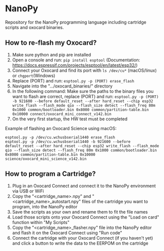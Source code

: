 # NanoPy
Repository for the NanoPy programming language including cartridge scripts and oxocard binaries.

## How to re-flash my Oxocard?
1. Make sure python and pip are installed
2. Open a console and run: `pip install esptool` (Documentation: https://docs.espressif.com/projects/esptool/en/latest/esp32/)
3. Connect your Oxocard and find its port with `ls /dev/cu*` (macOS/linux) or `chgport`(Windows)
4. Replace (PORT) and run: `esptool.py -p (PORT) erase_flash`
5. Navigate into the ".../oxocard_binaries/" directory
6. In the following command: Make sure the paths to the binary files you want to flash are correct, replace (PORT) and run: `esptool.py -p (PORT) -b 921600 --before default_reset --after hard_reset --chip esp32  write_flash --flash_mode qio --flash_size detect --flash_freq 80m 0x1000 common/bootloader.bin 0x8000 common/partition-table.bin 0x10000 connect/oxocard_mini_connect_v142.bin`
7. On the very first startup, the HW test must be completed

Example of flashing an Oxocard Science using macOS:
```
esptool.py -p /dev/cu.wchusbserial1440 erase_flash
esptool.py -p /dev/cu.wchusbserial1440 -b 921600 --before default_reset --after hard_reset --chip esp32 write_flash --flash_mode qio --flash_size detect --flash_freq 80m 0x1000 common/bootloader.bin 0x8000 common/partition-table.bin 0x10000 science/oxocard_mini_science_v142.bin
```

## How to program a Cartridge?
1. Plug in an Oxocard Connect and connect it to the NanoPy environment via USB or WiFi
2. Copy the "\<cartridge_name>.npy" and "\<cartridge_name>_autostart.npy" files of the cartridge you want to program, into the NanoPy editor
3. Save the scripts as your own and rename them to fit the file names
4. Load those scripts onto your Oxocard Connect using the "Load on card" function within "My Scripts"
5. Copy the "\<cartridge_name>_flasher.npy" file into the NanoPy editor and flash it on the Oxocard Connect using "Run code" 
6. Connect the cartridge with your Oxocard Connect (if you haven't yet) and click a button to write the data to the EERPOM on the cartridge
